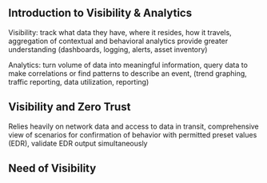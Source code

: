 ## Introduction to Visibility & Analytics

Visibility: track what data they have, where it resides, how it travels, aggregation of contextual and behavioral analytics provide greater understanding (dashboards, logging, alerts, asset inventory)

Analytics: turn volume of data into meaningful information, query data to make correlations or find patterns to describe an event, (trend graphing, traffic reporting, data utilization, reporting)

## Visibility and Zero Trust

Relies heavily on network data and access to data in transit, comprehensive view of scenarios for confirmation of behavior with permitted preset values (EDR), validate EDR output simultaneously

## Need of Visibility



